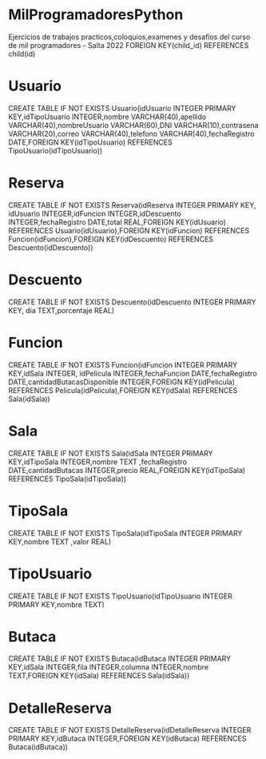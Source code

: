 # MilProgramadoresPython
Ejercicios de trabajos practicos,coloquios,examenes y desafios del curso de mil programadores - Salta 2022
FOREIGN KEY(child_id) REFERENCES child(id)

# Usuario
CREATE TABLE IF NOT EXISTS Usuario(idUsuario INTEGER PRIMARY KEY,idTipoUsuario INTEGER,nombre VARCHAR(40),apellido VARCHAR(40),nombreUsuario VARCHAR(60),DNI VARCHAR(10),contrasena VARCHAR(20),correo VARCHAR(40),telefono VARCHAR(40),fechaRegistro DATE,FOREIGN KEY(idTipoUsuario) REFERENCES TipoUsuario(idTipoUsuario))

# Reserva
CREATE TABLE IF NOT EXISTS Reserva(idReserva INTEGER PRIMARY KEY, idUsuario INTEGER,idFuncion INTEGER,idDescuento INTEGER,fechaRegistro DATE,total REAL,FOREIGN KEY(idUsuario) REFERENCES Usuario(idUsuario),FOREIGN KEY(idFuncion) REFERENCES Funcion(idFuncion),FOREIGN KEY(idDescuento) REFERENCES Descuento(idDescuento))

# Descuento
CREATE TABLE IF NOT EXISTS Descuento(idDescuento INTEGER PRIMARY KEY, dia TEXT,porcentaje REAL)

# Funcion
CREATE TABLE IF NOT EXISTS Funcion(idFuncion INTEGER PRIMARY KEY,idSala INTEGER, idPelicula INTEGER,fechaFuncion DATE,fechaRegistro DATE,cantidadButacasDisponible INTEGER,FOREIGN KEY(idPelicula) REFERENCES Pelicula(idPelicula),FOREIGN KEY(idSala) REFERENCES Sala(idSala))

# Sala
CREATE TABLE IF NOT EXISTS Sala(idSala INTEGER PRIMARY KEY,idTipoSala INTEGER,nombre TEXT ,fechaRegistro DATE,cantidadButacas INTEGER,precio REAL,FOREIGN KEY(idTipoSala) REFERENCES TipoSala(idTipoSala))

# TipoSala
CREATE TABLE IF NOT EXISTS TipoSala(idTipoSala INTEGER PRIMARY KEY,nombre TEXT ,valor REAL)
# TipoUsuario
CREATE TABLE IF NOT EXISTS TipoUsuario(idTipoUsuario INTEGER PRIMARY KEY,nombre TEXT)

# Butaca
CREATE TABLE IF NOT EXISTS Butaca(idButaca INTEGER PRIMARY KEY,idSala INTEGER,fila INTEGER,columna INTEGER,nombre TEXT,FOREIGN KEY(idSala) REFERENCES Sala(idSala))

# DetalleReserva
CREATE TABLE IF NOT EXISTS DetalleReserva(idDetalleReserva INTEGER PRIMARY KEY,idButaca INTEGER,FOREIGN KEY(idButaca) REFERENCES Butaca(idButaca))
